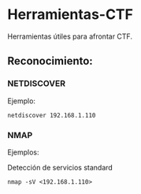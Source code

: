 # Herramientas-CTF
Herramientas útiles para afrontar CTF.

## Reconocimiento:
### NETDISCOVER
Ejemplo:
```
netdiscover 192.168.1.110
```
### NMAP
Ejemplos:

Detección de servicios standard
```
nmap -sV <192.168.1.110>
```
